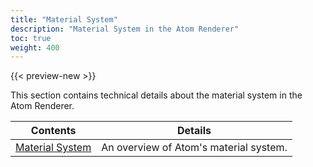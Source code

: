 ```yaml
---
title: "Material System"
description: "Material System in the Atom Renderer"
toc: true
weight: 400
---
```


{{< preview-new >}}

This section contains technical details about the material system in the Atom Renderer.

| Contents                        | Details |
|--------------------------------------|---------|
| [Material System](materials.md) | An overview of Atom's material system. |